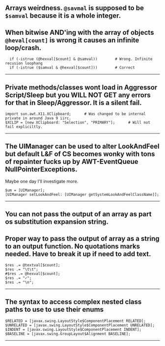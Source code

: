 
##


## Arrays weirdness. `@savmal` is supposed to be `$samval` because it is a whole integer. 
## When bitwise AND'ing with the array of objects `@heval[count]` is wrong it causes an infinite loop/crash.

```
  if (-istrue (@hexval[$count] & @samval))        # Wrong. Infinite recusion loophang
  if (-istrue ($samval & @hexval[$count]))        # Correct
````
-----

##  Private methods/classes wont load in Aggressor Script/Sleep but you WILL NOT GET any errors for that in Sleep/Aggressor. It is a silent fail.

```
import sun.awt.X11.XClipboard;		# Was changed to be internal private in around Java 9 iirc.
$XCLIP = [new XClipboard: "Selection", "PRIMARY"];      # Will not fail expliciltly.
```
-----

## The UIManager can be used to alter LookAndFeel but default L&F of CS becomes wonky with tons of repainter fucks up by AWT-EventQueue NullPointerExceptions. 
Maybe one day I'll investigate more.

```
$um = [UIManager];
[UIManager setLookAndFeel: [UIManager getSystemLookAndFeelClassName]];
```
-----
## You can not pass the output of  an array as part os substitution expansion string. 
## Proper way to pass the output of array as a string to an output function. No quotations marks needed. Have to break it up if need to add text.
```
$res .= @textval[$count];
$res .= "\t\t";
#$res .= @hexval[$count];
$res .= "✓";
$res .= "\n";
```

-----
## The syntax to access complex nested class paths to use to use their enums

```
$RELATED = [javax.swing.LayoutStyle$ComponentPlacement RELATED];
$UNRELATED = [javax.swing.LayoutStyle$ComponentPlacement UNRELATED];
$INDENT = [javax.swing.LayoutStyle$ComponentPlacement INDENT];
$BASELINE = [javax.swing.GroupLayout$Alignment BASELINE];
```
------



